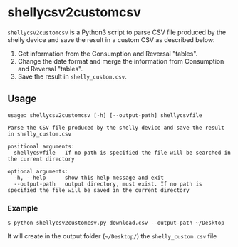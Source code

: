 # shellycsv2customcsv
`shellycsv2customcsv` is a Python3 script to parse CSV file produced by the shelly device and save the result in a custom CSV as described below:
1. Get information from the Consumption and Reversal "tables".
2. Change the date format and merge the information from Consumption and Reversal "tables".
3. Save the result in `shelly_custom.csv`.


## Usage

```
usage: shellycsv2customcsv [-h] [--output-path] shellycsvfile

Parse the CSV file produced by the shelly device and save the result in shelly_custom.csv

positional arguments:
  shellycsvfile   If no path is specified the file will be searched in the current directory

optional arguments:
  -h, --help      show this help message and exit
  --output-path   output directory, must exist. If no path is specified the file will be saved in the current directory
```

### Example

```
$ python shellycsv2customcsv.py download.csv --output-path ~/Desktop
```
It will create in the output folder (`~/Desktop/`) the `shelly_custom.csv` file
